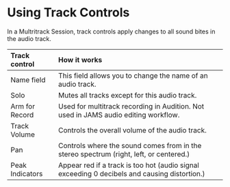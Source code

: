# Using Track Controls

In a Multritrack Session, track controls apply changes to all sound bites in the audio track.

| Track control | How it works |
| :--- | :--- |
| Name field | This field allows you to change the name of an audio track. |
| Solo | Mutes all tracks except for this audio track. |
| Arm for Record | Used for multitrack recording in Audition. Not used in JAMS audio editing workflow. |
| Track Volume | Controls the overall volume of the audio track. |
| Pan | Controls where the sound comes from in the stereo spectrum \(right, left, or centered.\) |
| Peak Indicators | Appear red if a track is too hot \(audio signal exceeding 0 decibels and causing distortion.\) |

